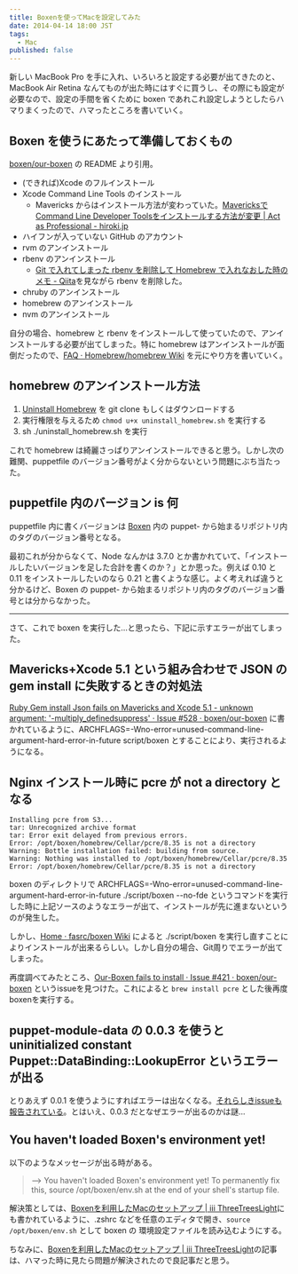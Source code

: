 ```yaml
---
title: Boxenを使ってMacを設定してみた
date: 2014-04-14 18:00 JST
tags:
  - Mac
published: false
---
```


新しい MacBook Pro を手に入れ、いろいろと設定する必要が出てきたのと、MacBook Air Retina なんてものが出た時にはすぐに買うし、その際にも設定が必要なので、設定の手間を省くために boxen であれこれ設定しようとしたらハマりまくったので、ハマったところを書いていく。

## Boxen を使うにあたって準備しておくもの

[boxen/our-boxen](https://github.com/boxen/our-boxen) の README より引用。

- (できれば)Xcode のフルインストール
- Xcode Command Line Tools のインストール
  - Mavericks からはインストール方法が変わっていた。[MavericksでCommand Line Developer Toolsをインストールする方法が変更 | Act as Professional - hiroki.jp](http://hiroki.jp/mavericks-command-line-developer-tools)
- ハイフンが入っていない GitHub のアカウント
- rvm のアンインストール
- rbenv のアンインストール
  - [Git で入れてしまった rbenv を削除して Homebrew で入れなおした時のメモ - Qiita](http://qiita.com/astronaughts/items/760d56fb5674707a9a0f)を見ながら rbenv を削除した。
- chruby のアンインストール
- homebrew のアンインストール
- nvm のアンインストール

自分の場合、homebrew と rbenv をインストールして使っていたので、アンインストールする必要が出てしまった。特に homebrew はアンインストールが面倒だったので、[FAQ · Homebrew/homebrew Wiki](https://github.com/Homebrew/homebrew/wiki/FAQ#how-do-i-uninstall-homebrew) を元にやり方を書いていく。

## homebrew のアンインストール方法

1. [Uninstall Homebrew](https://gist.github.com/mxcl/1173223) を git clone もしくはダウンロードする
2. 実行権限を与えるため <code>chmod u+x uninstall_homebrew.sh</code> を実行する
3. sh ./uninstall_homebrew.sh を実行

これで homebrew は綺麗さっぱりアンインストールできると思う。しかし次の難関、puppetfile のバージョン番号がよく分からないという問題にぶち当たった。

## puppetfile 内のバージョン is 何

puppetfile 内に書くバージョンは [Boxen](https://github.com/boxen) 内の puppet- から始まるリポジトリ内のタグのバージョン番号となる。

最初これが分からなくて、Node なんかは 3.7.0 とか書かれていて、「インストールしたいバージョンを足した合計を書くのか？」とか思った。例えば 0.10 と 0.11 をインストールしたいのなら 0.21 と書くような感じ。よく考えれば違うと分かるけど、Boxen の puppet- から始まるリポジトリ内のタグのバージョン番号とは分からなかった。

---

さて、これで boxen を実行した…と思ったら、下記に示すエラーが出てしまった。

## Mavericks+Xcode 5.1 という組み合わせで JSON の gem install に失敗するときの対処法

[Ruby Gem install Json fails on Mavericks and Xcode 5.1 - unknown argument: &apos;-multiply_definedsuppress&apos; · Issue #528 · boxen/our-boxen](https://github.com/boxen/our-boxen/issues/528) に書かれているように、ARCHFLAGS=-Wno-error=unused-command-line-argument-hard-error-in-future script/boxen とすることにより、実行されるようになる。

## Nginx インストール時に pcre が not a directory となる

```
Installing pcre from S3...
tar: Unrecognized archive format
tar: Error exit delayed from previous errors.
Error: /opt/boxen/homebrew/Cellar/pcre/8.35 is not a directory
Warning: Bottle installation failed: building from source.
Warning: Nothing was installed to /opt/boxen/homebrew/Cellar/pcre/8.35
Error: /opt/boxen/homebrew/Cellar/pcre/8.35 is not a directory
```

boxen のディレクトリで ARCHFLAGS=-Wno-error=unused-command-line-argument-hard-error-in-future ./script/boxen --no-fde というコマンドを実行した時に上記ソースのようなエラーが出て、インストールが先に進まないというのが発生した。

しかし、[Home · fasrc/boxen Wiki](https://github.com/fasrc/boxen/wiki) によると ./script/boxen を実行し直すことによりインストールが出来るらしい。しかし自分の場合、Git周りでエラーが出てしまった。

再度調べてみたところ、[Our-Boxen fails to install · Issue #421 · boxen/our-boxen](https://github.com/boxen/our-boxen/issues/421) というissueを見つけた。これによると <code>brew install pcre</code> とした後再度boxenを実行する。

## puppet-module-data の 0.0.3 を使うと uninitialized constant Puppet::DataBinding::LookupError というエラーが出る

とりあえず 0.0.1 を使うようにすればエラーは出なくなる。[それらしきissueも報告されている](https://github.com/ripienaar/puppet-module-data/issues/6)。とはいえ、0.0.3 だとなぜエラーが出るのかは謎…

## You haven't loaded Boxen's environment yet!

以下のようなメッセージが出る時がある。

> --> You haven't loaded Boxen's environment yet!
>    To permanently fix this, source /opt/boxen/env.sh at the end
>    of your shell's startup file.

解決策としては、[Boxenを利用したMacのセットアップ | iii ThreeTreesLight](http://threetreeslight.com/post/58009785849/boxen-mac)にも書かれているように、.zshrc などを任意のエディタで開き、<code>source /opt/boxen/env.sh</code> として boxen の 環境設定ファイルを読み込むようにする。

ちなみに、[Boxenを利用したMacのセットアップ | iii ThreeTreesLight](http://threetreeslight.com/post/58009785849/boxen-mac)の記事は、ハマった時に見たら問題が解決されたので良記事だと思う。
